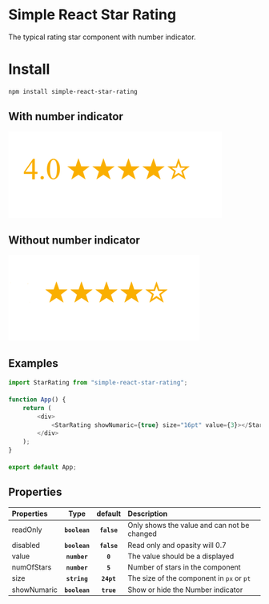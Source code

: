 # Simple React Star Rating

The typical rating star component with number indicator.

# Install

```bash
npm install simple-react-star-rating
```

## With number indicator

![star-rating](/_images/rating_with_number.png)

## Without number indicator

![star-rating](/_images/rating_without_number.png)

## Examples

```js
import StarRating from "simple-react-star-rating";

function App() {
    return (
        <div>
            <StarRating showNumaric={true} size="16pt" value={3}></StarRating>
        </div>
    );
}

export default App;
```

## Properties

| Properties  |     Type      |   default   | Description                                 |
| :---------- | :-----------: | :---------: | :------------------------------------------ |
| readOnly    | **`boolean`** | **`false`** | Only shows the value and can not be changed |
| disabled    | **`boolean`** | **`false`** | Read only and opasity will 0.7              |
| value       | **`number`**  |   **`0`**   | The value should be a displayed             |
| numOfStars  | **`number`**  |   **`5`**   | Number of stars in the component            |
| size        | **`string`**  | **`24pt`**  | The size of the component in `px` or `pt`   |
| showNumaric | **`boolean`** | **`true`**  | Show or hide the Number indicator           |
